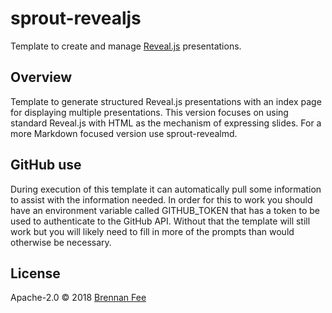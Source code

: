 # sprout-revealjs

Template to create and manage [Reveal.js](https://revealjs.com/) presentations.

## Overview

Template to generate structured Reveal.js presentations with an index page for displaying multiple
presentations. This version focuses on using standard Reveal.js with HTML as the mechanism of
expressing slides. For a more Markdown focused version use sprout-revealmd.

## GitHub use

During execution of this template it can automatically pull some information to assist with the
information needed. In order for this to work you should have an environment variable called
GITHUB_TOKEN that has a token to be used to authenticate to the GitHub API. Without that the
template will still work but you will likely need to fill in more of the prompts than would
otherwise be necessary.

## License

Apache-2.0 © 2018 [Brennan Fee](https://github.com/brennanfee)
